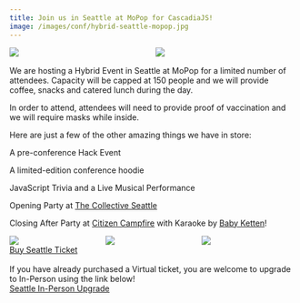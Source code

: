 ```yaml
---
title: Join us in Seattle at MoPop for CascadiaJS!
image: /images/conf/hybrid-seattle-mopop.jpg
---
```

<div style="display:flex;margin-bottom:16px;">
    <div style="width:49%;margin-right:2%"><img src="/images/conf/hybrid-seattle-mopop.jpg"/></div>
    <div style="width:49%"><img src="/images/conf/mopop-theatre.jpg"/></div>
</div>

We are hosting a Hybrid Event in Seattle at MoPop for a limited number of attendees. Capacity will be capped at 150 people and we will provide coffee, snacks and catered lunch during the day.

<p class="highlight warning">In order to attend, attendees will need to provide proof of vaccination and we will require masks while inside.</p>

Here are just a few of the other amazing things we have in store:

<i class="fas fa-gamepad"></i> A pre-conference Hack Event

<i class="fas fa-gifts"></i> A limited-edition conference hoodie

<i class="fas fa-turntable"></i> JavaScript Trivia and a Live Musical Performance

<i class="fas fa-glass-cheers"></i> Opening Party at <a target="_blank" href="https://www.collectiveseattle.com">The Collective Seattle</a>

<i class="fas fa-microphone-stand"></i> Closing After Party at <a target="_blank" href="https://www.citizencampfire.com/">Citizen Campfire</a> with Karaoke by <a target="_blank" href="https://babyketten.com/">Baby Ketten</a>!</p>

<div style="display:flex">
    <div style="width:33%;margin-right:0.5%"><img src="/images/conf/citizen-bar.jpg"/></div>
    <div style="width:33%;margin-right:0.5%"><img src="/images/conf/citizen-covered.jpg"/></div>
    <div style="width:33%"><img src="/images/conf/citizen-needle.jpg"/></div>
</div>

<div class="cta"><a href="https://ti.to/event-loop/cascadiajs-2021">Buy Seattle Ticket</a></div>

<br/>
If you have already purchased a Virtual ticket, you are welcome to upgrade to In-Person using the link below!

<div class="cta secondary"><a href="https://ti.to/event-loop/cascadiajs-2021/with/ocoqz2cqwbq" title="Seattle ticket upgrade">Seattle In-Person Upgrade</a></div>
